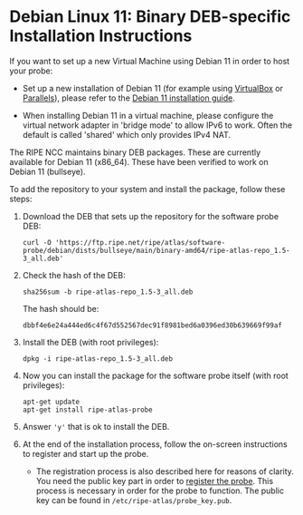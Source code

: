 # Debian Linux 11: Binary DEB-specific Installation Instructions

If you want to set up a new Virtual Machine using Debian 11 in order to host your probe:

* Set up a new installation of Debian 11 (for example using [VirtualBox](https://www.virtualbox.org/) or [Parallels](https://www.parallels.com/)), please refer to the [Debian 11 installation guide](https://www.debian.org/releases/bullseye/installmanual).

* When installing Debian 11 in a virtual machine, please configure the virtual network adapter in 'bridge mode' to allow IPv6 to work. Often the default is called 'shared' which only provides IPv4 NAT.

The RIPE NCC maintains binary DEB packages. These are currently available for Debian 11
(x86_64). These have been verified to work on Debian 11 (bullseye).

To add the repository to your system and install the package, follow these steps:

1. Download the DEB that sets up the repository for the software probe DEB:

    ```
    curl -O 'https://ftp.ripe.net/ripe/atlas/software-probe/debian/dists/bullseye/main/binary-amd64/ripe-atlas-repo_1.5-3_all.deb'
    ```

2. Check the hash of the DEB:

    ```
    sha256sum -b ripe-atlas-repo_1.5-3_all.deb
    ```

    The hash should be:

    ```
    dbbf4e6e24a444ed6c4f67d552567dec91f8981bed6a0396ed30b639669f99af
    ```

3. Install the DEB (with root privileges):

    ```
    dpkg -i ripe-atlas-repo_1.5-3_all.deb
    ```

4. Now you can install the package for the software probe itself (with root privileges):

    ```
    apt-get update
    apt-get install ripe-atlas-probe
    ```

5. Answer `'y'` that is ok to install the DEB.

6. At the end of the installation process, follow the on-screen instructions to register and start
   up the probe.
    * The registration process is also described here for reasons of clarity. You need
    the public key part in order to [register the probe](https://atlas.ripe.net/apply/swprobe/). This process is
    necessary in order for the probe to function. The public key can be found in `/etc/ripe-atlas/probe_key.pub`.
